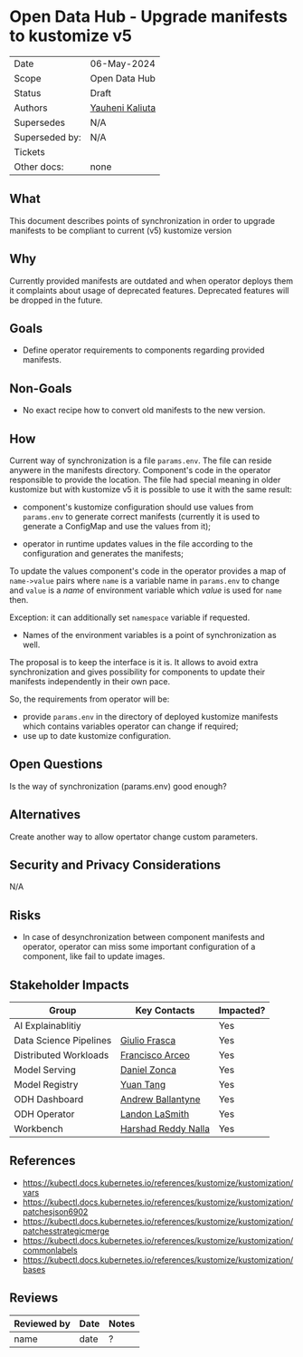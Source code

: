 # Open Data Hub - Upgrade manifests to kustomize v5

|                |            |
| -------------- | ---------- |
| Date           | 06-May-2024 |
| Scope          | Open Data Hub|
| Status         | Draft |
| Authors        | [Yauheni Kaliuta](@ykaliuta) |
| Supersedes     | N/A |
| Superseded by: | N/A |
| Tickets        | |
| Other docs:    | none |

## What

This document describes points of synchronization in order to upgrade
manifests to be compliant to current (v5) kustomize version

## Why

Currently provided manifests are outdated and when operator deploys
them it complaints about usage of deprecated features. Deprecated
features will be dropped in the future.

## Goals

* Define operator requirements to components regarding provided
  manifests.

## Non-Goals

* No exact recipe how to convert old manifests to the new version.

## How

Current way of synchronization is a file `params.env`. The file can
reside anywere in the manifests directory. Component's code in the
operator responsible to provide the location. The file had special
meaning in older kustomize but with kustomize v5 it is possible to use
it with the same result:

- component's kustomize configuration should use values from
  `params.env` to generate correct manifests (currently it is used to
  generate a ConfigMap and use the values from it);

- operator in runtime updates values in the file according to the
  configuration and generates the manifests;

To update the values component's code in the operator provides a map
of `name->value` pairs where `name` is a variable name in `params.env`
to change and `value` is a *name* of environment variable which
*value* is used for `name` then.

Exception: it can additionally set `namespace` variable if requested.

- Names of the environment variables is a point of synchronization as
  well.

The proposal is to keep the interface is it is. It allows to avoid
extra synchronization and gives possibility for components to update
their manifests independently in their own pace.

So, the requirements from operator will be:
- provide `params.env` in the directory of deployed kustomize
  manifests which contains variables operator can change if required;
- use up to date kustomize configuration.

## Open Questions

Is the way of synchronization (params.env) good enough?

## Alternatives

Create another way to allow opertator change custom parameters.

## Security and Privacy Considerations

N/A

## Risks

* In case of desynchronization between component manifests and
  operator, operator can miss some important configuration of a
  component, like fail to update images.

## Stakeholder Impacts

| Group                  | Key Contacts                              | Impacted? |
|------------------------|-------------------------------------------|-----------|
| AI Explainablitiy      |                                           | Yes       |
| Data Science Pipelines | [Giulio Frasca](@gmfrasca)                | Yes       |
| Distributed Workloads  | [Francisco Arceo](@franciscojavierarceo ) | Yes       |
| Model Serving          | [Daniel Zonca](@danielezonca)             | Yes       |
| Model Registry         | [Yuan Tang](@terrytangyuan )              | Yes       |
| ODH Dashboard          | [Andrew Ballantyne](@andrewballantyne)    | Yes       |
| ODH Operator           | [Landon LaSmith](@LaVLas)                 | Yes       |
| Workbench              | [Harshad Reddy Nalla](@harshad16)         | Yes       |

## References

* https://kubectl.docs.kubernetes.io/references/kustomize/kustomization/vars
* https://kubectl.docs.kubernetes.io/references/kustomize/kustomization/patchesjson6902
* https://kubectl.docs.kubernetes.io/references/kustomize/kustomization/patchesstrategicmerge
* https://kubectl.docs.kubernetes.io/references/kustomize/kustomization/commonlabels
* https://kubectl.docs.kubernetes.io/references/kustomize/kustomization/bases

## Reviews

| Reviewed by | Date | Notes |
|-------------|------|-------|
| name        | date | ?     |

